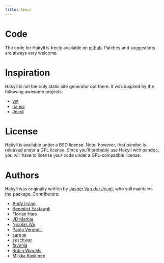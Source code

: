 ```yaml
---
title: About
---
```


# Code

The code for Hakyll is freely available on
[github](http://github.com/jaspervdj/Hakyll/). Patches and suggestions are
always very welcome.

# Inspiration

Hakyll is not the only static site generator out there. It was inspired by the
following awesome projects:

- [yst](http://github.com/jgm/yst)
- [nanoc](http://nanoc.stoneship.org/)
- [Jekyll](http://jekyllrb.com/)

# License

Hakyll is available under a BSD license. Note, however, that pandoc is
released under a GPL license. Since you'll probably use Hakyll with pandoc,
you will have to license your code under a GPL-compatible license.

# Authors

Hakyll was originally written by [Jasper Van der Jeugt](http://jaspervdj.be),
who still maintains the package. Contributors:

- [Andy Irving](https://github.com/irv)
- [Benedict Eastaugh](http://extralogical.net/)
- [Florian Hars](https://github.com/fhars)
- [JD Marble](https://github.com/jdmarble)
- [Nicolas Wu](http://zenzike.com/)
- [Paolo Veronelli](https://github.com/paolino)
- [sargon](https://github.com/sargon)
- [seschwar](https://github.com/seschwar)
- [favonia](https://github.com/favonia)
- [Robin Windels](https://github.com/rwindelz)
- [Miikka Koskinen](http://miikka.me/)
